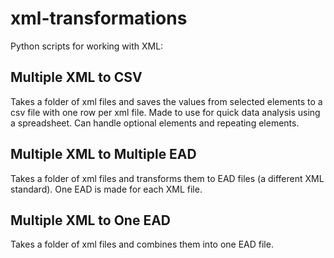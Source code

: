 # xml-transformations
Python scripts for working with XML:

## Multiple XML to CSV
Takes a folder of xml files and saves the values from selected elements to a csv file with one row per xml file. Made to use for quick data analysis using a spreadsheet. Can handle optional elements and repeating elements.

## Multiple XML to Multiple EAD
Takes a folder of xml files and transforms them to EAD files (a different XML standard). One EAD is made for each XML file.

## Multiple XML to One EAD
Takes a folder of xml files and combines them into one EAD file.
